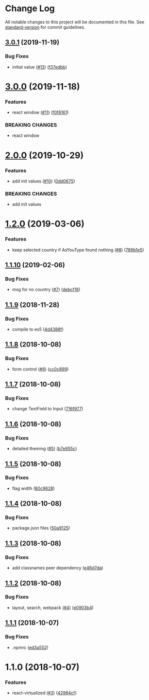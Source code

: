 # Change Log

All notable changes to this project will be documented in this file. See [standard-version](https://github.com/conventional-changelog/standard-version) for commit guidelines.

<a name="3.0.1"></a>
## [3.0.1](https://github.com/SponsorPay/material-ui-phone-input/compare/v3.0.0...v3.0.1) (2019-11-19)


### Bug Fixes

* initial value ([#13](https://github.com/SponsorPay/material-ui-phone-input/issues/13)) ([f37edbb](https://github.com/SponsorPay/material-ui-phone-input/commit/f37edbb))



<a name="3.0.0"></a>
# [3.0.0](https://github.com/SponsorPay/material-ui-phone-input/compare/v2.0.0...v3.0.0) (2019-11-18)


### Features

* react window ([#11](https://github.com/SponsorPay/material-ui-phone-input/issues/11)) ([f0f8161](https://github.com/SponsorPay/material-ui-phone-input/commit/f0f8161))


### BREAKING CHANGES

* react window



<a name="2.0.0"></a>
# [2.0.0](https://github.com/SponsorPay/material-ui-phone-input/compare/v1.2.0...v2.0.0) (2019-10-29)


### Features

* add init values ([#10](https://github.com/SponsorPay/material-ui-phone-input/issues/10)) ([0dd0675](https://github.com/SponsorPay/material-ui-phone-input/commit/0dd0675))


### BREAKING CHANGES

* add init values



<a name="1.2.0"></a>
# [1.2.0](https://github.com/SponsorPay/material-ui-phone-input/compare/v1.1.10...v1.2.0) (2019-03-06)


### Features

* keep selected country if AsYouType found nothing ([#8](https://github.com/SponsorPay/material-ui-phone-input/issues/8)) ([789b1e5](https://github.com/SponsorPay/material-ui-phone-input/commit/789b1e5))



<a name="1.1.10"></a>
## [1.1.10](https://github.com/SponsorPay/material-ui-phone-input/compare/v1.1.9...v1.1.10) (2019-02-06)


### Bug Fixes

* msg for no country ([#7](https://github.com/SponsorPay/material-ui-phone-input/issues/7)) ([debcf18](https://github.com/SponsorPay/material-ui-phone-input/commit/debcf18))



<a name="1.1.9"></a>
## [1.1.9](https://github.com/SponsorPay/material-ui-phone-input/compare/v1.1.8...v1.1.9) (2018-11-28)


### Bug Fixes

* compile to es5 ([4d4388f](https://github.com/SponsorPay/material-ui-phone-input/commit/4d4388f))



<a name="1.1.8"></a>
## [1.1.8](https://github.com/SponsorPay/material-ui-phone-input/compare/v1.1.7...v1.1.8) (2018-10-08)


### Bug Fixes

* form control ([#6](https://github.com/SponsorPay/material-ui-phone-input/issues/6)) ([cc0c899](https://github.com/SponsorPay/material-ui-phone-input/commit/cc0c899))



<a name="1.1.7"></a>
## [1.1.7](https://github.com/SponsorPay/material-ui-phone-input/compare/v1.1.6...v1.1.7) (2018-10-08)


### Bug Fixes

* change TextField to Input ([716f977](https://github.com/SponsorPay/material-ui-phone-input/commit/716f977))



<a name="1.1.6"></a>
## [1.1.6](https://github.com/SponsorPay/material-ui-phone-input/compare/v1.1.5...v1.1.6) (2018-10-08)


### Bug Fixes

* detailed theming ([#5](https://github.com/SponsorPay/material-ui-phone-input/issues/5)) ([b7e955c](https://github.com/SponsorPay/material-ui-phone-input/commit/b7e955c))



<a name="1.1.5"></a>
## [1.1.5](https://github.com/SponsorPay/material-ui-phone-input/compare/v1.1.4...v1.1.5) (2018-10-08)


### Bug Fixes

* flag width ([80c9628](https://github.com/SponsorPay/material-ui-phone-input/commit/80c9628))



<a name="1.1.4"></a>
## [1.1.4](https://github.com/SponsorPay/material-ui-phone-input/compare/v1.1.3...v1.1.4) (2018-10-08)


### Bug Fixes

* package.json files ([50a9125](https://github.com/SponsorPay/material-ui-phone-input/commit/50a9125))



<a name="1.1.3"></a>
## [1.1.3](https://github.com/SponsorPay/material-ui-phone-input/compare/v1.1.2...v1.1.3) (2018-10-08)


### Bug Fixes

* add classnames peer dependency ([e46d7da](https://github.com/SponsorPay/material-ui-phone-input/commit/e46d7da))



<a name="1.1.2"></a>
## [1.1.2](https://github.com/SponsorPay/material-ui-phone-input/compare/v1.1.1...v1.1.2) (2018-10-08)


### Bug Fixes

* layout, search, webpack ([#4](https://github.com/SponsorPay/material-ui-phone-input/issues/4)) ([e0903b4](https://github.com/SponsorPay/material-ui-phone-input/commit/e0903b4))



<a name="1.1.1"></a>
## [1.1.1](https://github.com/SponsorPay/material-ui-phone-input/compare/v1.1.0...v1.1.1) (2018-10-07)


### Bug Fixes

* .npmrc ([ed3a552](https://github.com/SponsorPay/material-ui-phone-input/commit/ed3a552))



<a name="1.1.0"></a>
# 1.1.0 (2018-10-07)


### Features

* react-virtualized ([#3](https://github.com/SponsorPay/material-ui-phone-input/issues/3)) ([42984cf](https://github.com/SponsorPay/material-ui-phone-input/commit/42984cf))
